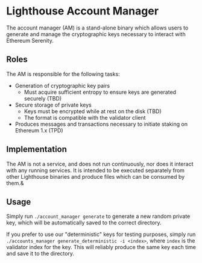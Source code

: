 # Lighthouse Account Manager

The account manager (AM) is a stand-alone binary which allows
users to generate and manage the cryptographic keys necessary to
interact with Ethereum Serenity.

## Roles

The AM is responsible for the following tasks:
- Generation of cryptographic key pairs
  - Must acquire sufficient entropy to ensure keys are generated securely (TBD)
- Secure storage of private keys
  - Keys must be encrypted while at rest on the disk (TBD)
  - The format is compatible with the validator client
- Produces messages and transactions necessary to initiate
staking on Ethereum 1.x (TPD)


## Implementation

The AM is not a service, and does not run continuously, nor does it
interact with any running services.
It is intended to be executed separately from other Lighthouse binaries
and produce files which can be consumed by them.&

## Usage

Simply run `./account_manager generate` to generate a new random private key,
which will be automatically saved to the correct directory.

If you prefer to use our "deterministic" keys for testing purposes, simply
run `./accounts_manager generate_deterministic -i <index>`, where `index` is
the validator index for the key. This will reliably produce the same key each time
and save it to the directory.